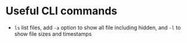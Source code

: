 # Useful CLI commands
- `ls` list files, add `-a` option to show all file including hidden, and `-l` to show file sizes and timestamps
